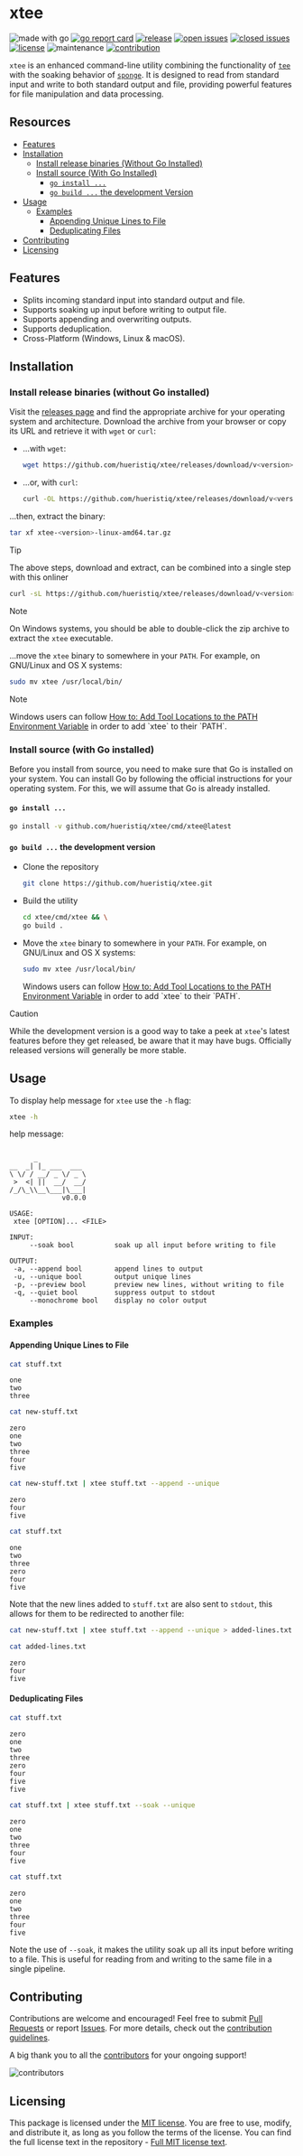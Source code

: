# xtee

![made with go](https://img.shields.io/badge/made%20with-Go-1E90FF.svg) [![go report card](https://goreportcard.com/badge/github.com/hueristiq/xtee)](https://goreportcard.com/report/github.com/hueristiq/xtee) [![release](https://img.shields.io/github/release/hueristiq/xtee?style=flat&color=1E90FF)](https://github.com/hueristiq/xtee/releases) [![open issues](https://img.shields.io/github/issues-raw/hueristiq/xtee.svg?style=flat&color=1E90FF)](https://github.com/hueristiq/xtee/issues?q=is:issue+is:open) [![closed issues](https://img.shields.io/github/issues-closed-raw/hueristiq/xtee.svg?style=flat&color=1E90FF)](https://github.com/hueristiq/xtee/issues?q=is:issue+is:closed) [![license](https://img.shields.io/badge/license-MIT-gray.svg?color=1E90FF)](https://github.com/hueristiq/xtee/blob/master/LICENSE) ![maintenance](https://img.shields.io/badge/maintained%3F-yes-1E90FF.svg) [![contribution](https://img.shields.io/badge/contributions-welcome-1E90FF.svg)](https://github.com/hueristiq/xtee/blob/master/CONTRIBUTING.md)

`xtee` is an enhanced command-line utility combining the functionality of [`tee`](https://github.com/coreutils/coreutils/blob/master/src/tee.c) with the soaking behavior of [`sponge`](https://github.com/pgdr/moreutils/blob/master/sponge.c). It is designed to read from standard input and write to both standard output and file, providing powerful features for file manipulation and data processing.

## Resources

- [Features](#features)
- [Installation](#installation)
	- [Install release binaries (Without Go Installed)](#install-release-binaries-without-go-installed)
	- [Install source (With Go Installed)](#install-source-with-go-installed)
		- [`go install ...`](#go-install)
		- [`go build ...` the development Version](#go-build--the-development-version)
- [Usage](#usage)
	- [Examples](#examples)
		- [Appending Unique Lines to File](#appending-unique-lines-to-file)
		- [Deduplicating Files](#deduplicating-files)
- [Contributing](#contributing)
- [Licensing](#licensing)

## Features

- Splits incoming standard input into standard output and file.
- Supports soaking up input before writing to output file.
- Supports appending and overwriting outputs.
- Supports deduplication.
- Cross-Platform (Windows, Linux & macOS).

## Installation

### Install release binaries (without Go installed)

Visit the [releases page](https://github.com/hueristiq/xtee/releases) and find the appropriate archive for your operating system and architecture. Download the archive from your browser or copy its URL and retrieve it with `wget` or `curl`:

- ...with `wget`:

	```bash
	wget https://github.com/hueristiq/xtee/releases/download/v<version>/xtee-<version>-linux-amd64.tar.gz
	```

- ...or, with `curl`:

	```bash
	curl -OL https://github.com/hueristiq/xtee/releases/download/v<version>/xtee-<version>-linux-amd64.tar.gz
	```

...then, extract the binary:

```bash
tar xf xtee-<version>-linux-amd64.tar.gz
```

> [!TIP]
> The above steps, download and extract, can be combined into a single step with this onliner
> 
> ```bash
> curl -sL https://github.com/hueristiq/xtee/releases/download/v<version>/xtee-<version>-linux-amd64.tar.gz | tar -xzv
> ```

> [!NOTE]
> On Windows systems, you should be able to double-click the zip archive to extract the `xtee` executable.

...move the `xtee` binary to somewhere in your `PATH`. For example, on GNU/Linux and OS X systems:

```bash
sudo mv xtee /usr/local/bin/
```

> [!NOTE]
> Windows users can follow [How to: Add Tool Locations to the PATH Environment Variable](https://msdn.microsoft.com/en-us/library/office/ee537574(v=office.14).aspx) in order to add `xtee` to their `PATH`.

### Install source (with Go installed)

Before you install from source, you need to make sure that Go is installed on your system. You can install Go by following the official instructions for your operating system. For this, we will assume that Go is already installed.

#### `go install ...`

```bash
go install -v github.com/hueristiq/xtee/cmd/xtee@latest
```

#### `go build ...` the development version

- Clone the repository

	```bash
	git clone https://github.com/hueristiq/xtee.git 
	```

- Build the utility

	```bash
	cd xtee/cmd/xtee && \
	go build .
	```

- Move the `xtee` binary to somewhere in your `PATH`. For example, on GNU/Linux and OS X systems:

	```bash
	sudo mv xtee /usr/local/bin/
	```

	Windows users can follow [How to: Add Tool Locations to the PATH Environment Variable](https://msdn.microsoft.com/en-us/library/office/ee537574(v=office.14).aspx) in order to add `xtee` to their `PATH`.


> [!CAUTION]
> While the development version is a good way to take a peek at `xtee`'s latest features before they get released, be aware that it may have bugs. Officially released versions will generally be more stable.

## Usage

To display help message for `xtee` use the `-h` flag:

```bash
xtee -h
```

help message:

```text

      _
__  _| |_ ___  ___
\ \/ / __/ _ \/ _ \
 >  <| ||  __/  __/
/_/\_\\__\___|\___|
             v0.0.0

USAGE:
 xtee [OPTION]... <FILE>

INPUT:
     --soak bool          soak up all input before writing to file

OUTPUT:
 -a, --append bool        append lines to output
 -u, --unique bool        output unique lines
 -p, --preview bool       preview new lines, without writing to file
 -q, --quiet bool         suppress output to stdout
     --monochrome bool    display no color output

```

### Examples

#### Appending Unique Lines to File

```bash
cat stuff.txt
```

```
one
two
three
```

```bash
cat new-stuff.txt
```

```
zero
one
two
three
four
five
```

```bash
cat new-stuff.txt | xtee stuff.txt --append --unique
```

```
zero
four
five
```

```bash
cat stuff.txt
```

```
one
two
three
zero
four
five
```

Note that the new lines added to `stuff.txt` are also sent to `stdout`, this allows for them to be redirected to another file:

```bash
cat new-stuff.txt | xtee stuff.txt --append --unique > added-lines.txt
```

```bash
cat added-lines.txt
```

```
zero
four
five
```

#### Deduplicating Files

```bash
cat stuff.txt
```

```
zero
one
two
three
zero
four
five
five
```

```bash
cat stuff.txt | xtee stuff.txt --soak --unique
```

```
zero
one
two
three
four
five
```

```bash
cat stuff.txt
```

```
zero
one
two
three
four
five
```

Note the use of `--soak`, it makes the utility soak up all its input before writing to a file. This is useful for reading from and writing to the same file in a single pipeline.

## Contributing

Contributions are welcome and encouraged! Feel free to submit [Pull Requests](https://github.com/hueristiq/xtee/pulls) or report [Issues](https://github.com/hueristiq/xtee/issues). For more details, check out the [contribution guidelines](https://github.com/hueristiq/xtee/blob/master/CONTRIBUTING.md).

A big thank you to all the [contributors](https://github.com/hueristiq/xtee/graphs/contributors) for your ongoing support!

![contributors](https://contrib.rocks/image?repo=hueristiq/xtee&max=500)

## Licensing

This package is licensed under the [MIT license](https://opensource.org/license/mit). You are free to use, modify, and distribute it, as long as you follow the terms of the license. You can find the full license text in the repository - [Full MIT license text](https://github.com/hueristiq/xtee/blob/master/LICENSE).